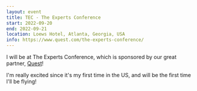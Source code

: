 ```yaml
---
layout: event
title: TEC - The Experts Conference
start: 2022-09-20
end: 2022-09-21
location: Loews Hotel, Atlanta, Georgia, USA
info: https://www.quest.com/the-experts-conference/
---
```

I will be at The Experts Conference, which is sponsored by our great partner, [Quest](https://www.quest.com/)!

I'm really excited since it's my first time in the US, and will be the first time I'll be flying!